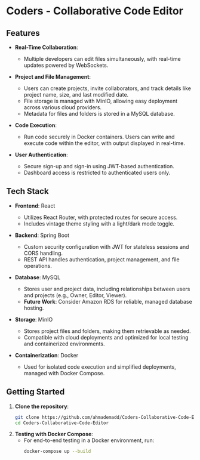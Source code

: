 # Coders - Collaborative Code Editor
## Features

- **Real-Time Collaboration**: 
  - Multiple developers can edit files simultaneously, with real-time updates powered by WebSockets.
  
- **Project and File Management**:
  - Users can create projects, invite collaborators, and track details like project name, size, and last modified date.
  - File storage is managed with MinIO, allowing easy deployment across various cloud providers.
  - Metadata for files and folders is stored in a MySQL database.

- **Code Execution**:
  - Run code securely in Docker containers. Users can write and execute code within the editor, with output displayed in real-time.

- **User Authentication**:
  - Secure sign-up and sign-in using JWT-based authentication.
  - Dashboard access is restricted to authenticated users only.

## Tech Stack

- **Frontend**: React
  - Utilizes React Router, with protected routes for secure access.
  - Includes vintage theme styling with a light/dark mode toggle.

- **Backend**: Spring Boot
  - Custom security configuration with JWT for stateless sessions and CORS handling.
  - REST API handles authentication, project management, and file operations.

- **Database**: MySQL
  - Stores user and project data, including relationships between users and projects (e.g., Owner, Editor, Viewer).
  - **Future Work**: Consider Amazon RDS for reliable, managed database hosting.

- **Storage**: MinIO
  - Stores project files and folders, making them retrievable as needed.
  - Compatible with cloud deployments and optimized for local testing and containerized environments.

- **Containerization**: Docker
  - Used for isolated code execution and simplified deployments, managed with Docker Compose.

## Getting Started

1. **Clone the repository**:
   ```bash
   git clone https://github.com/ahmademadd/Coders-Collaborative-Code-Editor
   cd Coders-Collaborative-Code-Editor

2. **Testing with Docker Compose**:
   - For end-to-end testing in a Docker environment, run:
     ```bash
     docker-compose up --build
     ```
